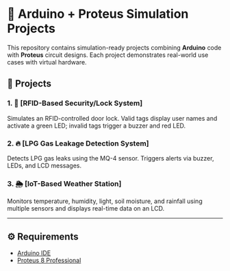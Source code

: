 # 🔧 Arduino + Proteus Simulation Projects

This repository contains simulation-ready projects combining **Arduino** code with **Proteus** circuit designs. Each project demonstrates real-world use cases with virtual hardware.

## 📁 Projects

### 1. 🔐 [RFID-Based Security/Lock System]
Simulates an RFID-controlled door lock. Valid tags display user names and activate a green LED; invalid tags trigger a buzzer and red LED.

### 2. 🔥 [LPG Gas Leakage Detection System]
Detects LPG gas leaks using the MQ-4 sensor. Triggers alerts via buzzer, LEDs, and LCD messages.

### 3. 🌦️ [IoT-Based Weather Station]
Monitors temperature, humidity, light, soil moisture, and rainfall using multiple sensors and displays real-time data on an LCD.

---

## ⚙️ Requirements

- [Arduino IDE](https://www.arduino.cc/en/software)
- [Proteus 8 Professional](https://www.labcenter.com/)


